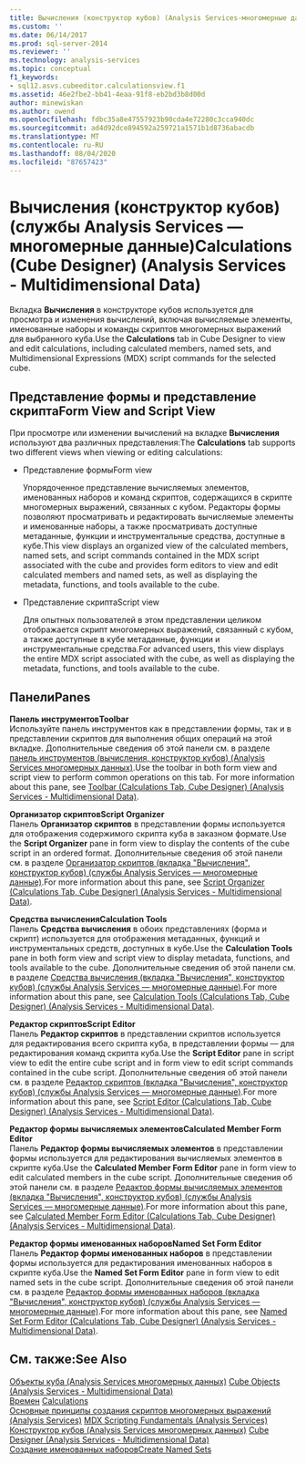```yaml
---
title: Вычисления (конструктор кубов) (Analysis Services-многомерные данные) | Документация Майкрософт
ms.custom: ''
ms.date: 06/14/2017
ms.prod: sql-server-2014
ms.reviewer: ''
ms.technology: analysis-services
ms.topic: conceptual
f1_keywords:
- sql12.asvs.cubeeditor.calculationsview.f1
ms.assetid: 46e2fbe2-bb41-4eaa-91f8-eb2bd3b8d00d
author: minewiskan
ms.author: owend
ms.openlocfilehash: fdbc35a8e47557923b90cda4e72280c3cca940dc
ms.sourcegitcommit: ad4d92dce894592a259721a1571b1d8736abacdb
ms.translationtype: MT
ms.contentlocale: ru-RU
ms.lasthandoff: 08/04/2020
ms.locfileid: "87657423"
---
```

# <a name="calculations-cube-designer-analysis-services---multidimensional-data"></a><span data-ttu-id="e91e1-102">Вычисления (конструктор кубов) (службы Analysis Services — многомерные данные)</span><span class="sxs-lookup"><span data-stu-id="e91e1-102">Calculations (Cube Designer) (Analysis Services - Multidimensional Data)</span></span>
  <span data-ttu-id="e91e1-103">Вкладка **Вычисления** в конструкторе кубов используется для просмотра и изменения вычислений, включая вычисляемые элементы, именованные наборы и команды скриптов многомерных выражений для выбранного куба.</span><span class="sxs-lookup"><span data-stu-id="e91e1-103">Use the **Calculations** tab in Cube Designer to view and edit calculations, including calculated members, named sets, and Multidimensional Expressions (MDX) script commands for the selected cube.</span></span>  
  
## <a name="form-view-and-script-view"></a><span data-ttu-id="e91e1-104">Представление формы и представление скрипта</span><span class="sxs-lookup"><span data-stu-id="e91e1-104">Form View and Script View</span></span>  
 <span data-ttu-id="e91e1-105">При просмотре или изменении вычислений на вкладке **Вычисления** используют два различных представления:</span><span class="sxs-lookup"><span data-stu-id="e91e1-105">The **Calculations** tab supports two different views when viewing or editing calculations:</span></span>  
  
-   <span data-ttu-id="e91e1-106">Представление формы</span><span class="sxs-lookup"><span data-stu-id="e91e1-106">Form view</span></span>  
  
     <span data-ttu-id="e91e1-107">Упорядоченное представление вычисляемых элементов, именованных наборов и команд скриптов, содержащихся в скрипте многомерных выражений, связанных с кубом. Редакторы формы позволяют просматривать и редактировать вычисляемые элементы и именованные наборы, а также просматривать доступные метаданные, функции и инструментальные средства, доступные в кубе.</span><span class="sxs-lookup"><span data-stu-id="e91e1-107">This view displays an organized view of the calculated members, named sets, and script commands contained in the MDX script associated with the cube and provides form editors to view and edit calculated members and named sets, as well as displaying the metadata, functions, and tools available to the cube.</span></span>  
  
-   <span data-ttu-id="e91e1-108">Представление скрипта</span><span class="sxs-lookup"><span data-stu-id="e91e1-108">Script view</span></span>  
  
     <span data-ttu-id="e91e1-109">Для опытных пользователей в этом представлении целиком отображается скрипт многомерных выражений, связанный с кубом, а также доступные в кубе метаданные, функции и инструментальные средства.</span><span class="sxs-lookup"><span data-stu-id="e91e1-109">For advanced users, this view displays the entire MDX script associated with the cube, as well as displaying the metadata, functions, and tools available to the cube.</span></span>  
  
## <a name="panes"></a><span data-ttu-id="e91e1-110">Панели</span><span class="sxs-lookup"><span data-stu-id="e91e1-110">Panes</span></span>  
 <span data-ttu-id="e91e1-111">**Панель инструментов**</span><span class="sxs-lookup"><span data-stu-id="e91e1-111">**Toolbar**</span></span>  
 <span data-ttu-id="e91e1-112">Используйте панель инструментов как в представлении формы, так и в представлении скриптов для выполнения общих операций на этой вкладке. Дополнительные сведения об этой панели см. в разделе [панель инструментов &#40;вычисления, конструктор кубов&#41; &#40;Analysis Services многомерных данных&#41;](toolbar-calculations-tab-cube-designer-analysis-services-multidimensional-data.md).</span><span class="sxs-lookup"><span data-stu-id="e91e1-112">Use the toolbar in both form view and script view to perform common operations on this tab. For more information about this pane, see [Toolbar &#40;Calculations Tab, Cube Designer&#41; &#40;Analysis Services - Multidimensional Data&#41;](toolbar-calculations-tab-cube-designer-analysis-services-multidimensional-data.md).</span></span>  
  
 <span data-ttu-id="e91e1-113">**Организатор скриптов**</span><span class="sxs-lookup"><span data-stu-id="e91e1-113">**Script Organizer**</span></span>  
 <span data-ttu-id="e91e1-114">Панель **Организатор скриптов** в представлении формы используется для отображения содержимого скрипта куба в заказном формате.</span><span class="sxs-lookup"><span data-stu-id="e91e1-114">Use the **Script Organizer** pane in form view to display the contents of the cube script in an ordered format.</span></span> <span data-ttu-id="e91e1-115">Дополнительные сведения об этой панели см. в разделе [Организатор скриптов (вкладка "Вычисления", конструктор кубов) (службы Analysis Services — многомерные данные)](script-organizer-cube-designer-analysis-services-multidimensional-data.md).</span><span class="sxs-lookup"><span data-stu-id="e91e1-115">For more information about this pane, see [Script Organizer &#40;Calculations Tab, Cube Designer&#41; &#40;Analysis Services - Multidimensional Data&#41;](script-organizer-cube-designer-analysis-services-multidimensional-data.md).</span></span>  
  
 <span data-ttu-id="e91e1-116">**Средства вычисления**</span><span class="sxs-lookup"><span data-stu-id="e91e1-116">**Calculation Tools**</span></span>  
 <span data-ttu-id="e91e1-117">Панель **Средства вычисления** в обоих представлениях (форма и скрипт) используется для отображения метаданных, функций и инструментальных средств, доступных в кубе.</span><span class="sxs-lookup"><span data-stu-id="e91e1-117">Use the **Calculation Tools** pane in both form view and script view to display metadata, functions, and tools available to the cube.</span></span> <span data-ttu-id="e91e1-118">Дополнительные сведения об этой панели см. в разделе [Средства вычисления (вкладка "Вычисления", конструктор кубов) (службы Analysis Services — многомерные данные)](calculation-tools-cube-designer-analysis-services-multidimensional-data.md).</span><span class="sxs-lookup"><span data-stu-id="e91e1-118">For more information about this pane, see [Calculation Tools &#40;Calculations Tab, Cube Designer&#41; &#40;Analysis Services - Multidimensional Data&#41;](calculation-tools-cube-designer-analysis-services-multidimensional-data.md).</span></span>  
  
 <span data-ttu-id="e91e1-119">**Редактор скриптов**</span><span class="sxs-lookup"><span data-stu-id="e91e1-119">**Script Editor**</span></span>  
 <span data-ttu-id="e91e1-120">Панель **Редактор скриптов** в представлении скриптов используется для редактирования всего скрипта куба, в представлении формы — для редактирования команд скрипта куба.</span><span class="sxs-lookup"><span data-stu-id="e91e1-120">Use the **Script Editor** pane in script view to edit the entire cube script and in form view to edit script commands contained in the cube script.</span></span> <span data-ttu-id="e91e1-121">Дополнительные сведения об этой панели см. в разделе [Редактор скриптов (вкладка "Вычисления", конструктор кубов) (службы Analysis Services — многомерные данные)](script-editor-calculations-cube-designer-analysis-services-multidimensional-data.md).</span><span class="sxs-lookup"><span data-stu-id="e91e1-121">For more information about this pane, see [Script Editor &#40;Calculations Tab, Cube Designer&#41; &#40;Analysis Services - Multidimensional Data&#41;](script-editor-calculations-cube-designer-analysis-services-multidimensional-data.md).</span></span>  
  
 <span data-ttu-id="e91e1-122">**Редактор формы вычисляемых элементов**</span><span class="sxs-lookup"><span data-stu-id="e91e1-122">**Calculated Member Form Editor**</span></span>  
 <span data-ttu-id="e91e1-123">Панель **Редактор формы вычисляемых элементов** в представлении формы используется для редактирования вычисляемых элементов в скрипте куба.</span><span class="sxs-lookup"><span data-stu-id="e91e1-123">Use the **Calculated Member Form Editor** pane in form view to edit calculated members in the cube script.</span></span> <span data-ttu-id="e91e1-124">Дополнительные сведения об этой панели см. в разделе [Редактор формы вычисляемых элементов (вкладка "Вычисления", конструктор кубов) (службы Analysis Services — многомерные данные)](calculated-member-form-editor-cube-designer-analysis-services-multidimensional-data.md).</span><span class="sxs-lookup"><span data-stu-id="e91e1-124">For more information about this pane, see [Calculated Member Form Editor &#40;Calculations Tab, Cube Designer&#41; &#40;Analysis Services - Multidimensional Data&#41;](calculated-member-form-editor-cube-designer-analysis-services-multidimensional-data.md).</span></span>  
  
 <span data-ttu-id="e91e1-125">**Редактор формы именованных наборов**</span><span class="sxs-lookup"><span data-stu-id="e91e1-125">**Named Set Form Editor**</span></span>  
 <span data-ttu-id="e91e1-126">Панель **Редактор формы именованных наборов** в представлении формы используется для редактирования именованных наборов в скрипте куба.</span><span class="sxs-lookup"><span data-stu-id="e91e1-126">Use the **Named Set Form Editor** pane in form view to edit named sets in the cube script.</span></span> <span data-ttu-id="e91e1-127">Дополнительные сведения об этой панели см. в разделе [Редактор формы именованных наборов (вкладка "Вычисления", конструктор кубов) (службы Analysis Services — многомерные данные)](named-set-form-editor-cube-designer-analysis-services-multidimensional-data.md).</span><span class="sxs-lookup"><span data-stu-id="e91e1-127">For more information about this pane, see [Named Set Form Editor &#40;Calculations Tab, Cube Designer&#41; &#40;Analysis Services - Multidimensional Data&#41;](named-set-form-editor-cube-designer-analysis-services-multidimensional-data.md).</span></span>  
  
## <a name="see-also"></a><span data-ttu-id="e91e1-128">См. также:</span><span class="sxs-lookup"><span data-stu-id="e91e1-128">See Also</span></span>  
 <span data-ttu-id="e91e1-129">[Объекты куба &#40;Analysis Services многомерных данных&#41;](multidimensional-models-olap-logical-cube-objects/cube-objects-analysis-services-multidimensional-data.md) </span><span class="sxs-lookup"><span data-stu-id="e91e1-129">[Cube Objects &#40;Analysis Services - Multidimensional Data&#41;](multidimensional-models-olap-logical-cube-objects/cube-objects-analysis-services-multidimensional-data.md) </span></span>  
 <span data-ttu-id="e91e1-130">[Времен](multidimensional-models-olap-logical-cube-objects/calculations.md) </span><span class="sxs-lookup"><span data-stu-id="e91e1-130">[Calculations](multidimensional-models-olap-logical-cube-objects/calculations.md) </span></span>  
 <span data-ttu-id="e91e1-131">[Основные принципы создания скриптов многомерных выражений &#40;Analysis Services&#41;](multidimensional-models/mdx/mdx-scripting-fundamentals-analysis-services.md) </span><span class="sxs-lookup"><span data-stu-id="e91e1-131">[MDX Scripting Fundamentals &#40;Analysis Services&#41;](multidimensional-models/mdx/mdx-scripting-fundamentals-analysis-services.md) </span></span>  
 <span data-ttu-id="e91e1-132">[Конструктор кубов &#40;Analysis Services многомерных данных&#41;](cube-designer-analysis-services-multidimensional-data.md) </span><span class="sxs-lookup"><span data-stu-id="e91e1-132">[Cube Designer &#40;Analysis Services - Multidimensional Data&#41;](cube-designer-analysis-services-multidimensional-data.md) </span></span>  
 [<span data-ttu-id="e91e1-133">Создание именованных наборов</span><span class="sxs-lookup"><span data-stu-id="e91e1-133">Create Named Sets</span></span>](multidimensional-models/create-named-sets.md)  
  
  
